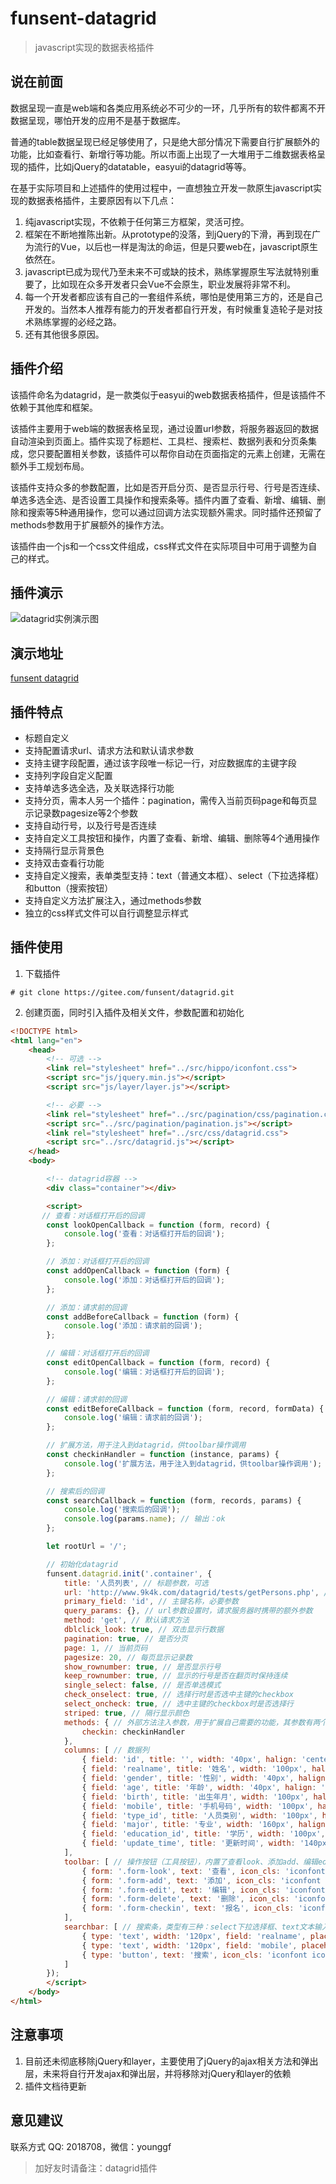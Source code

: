 
# funsent-datagrid

> javascript实现的数据表格插件

## 说在前面

数据呈现一直是web端和各类应用系统必不可少的一环，几乎所有的软件都离不开数据呈现，哪怕开发的应用不是基于数据库。

普通的table数据呈现已经足够使用了，只是绝大部分情况下需要自行扩展额外的功能，比如查看行、新增行等功能。所以市面上出现了一大堆用于二维数据表格呈现的插件，比如jQuery的datatable，easyui的datagrid等等。

在基于实际项目和上述插件的使用过程中，一直想独立开发一款原生javascript实现的数据表格插件，主要原因有以下几点：
1. 纯javascript实现，不依赖于任何第三方框架，灵活可控。
2. 框架在不断地推陈出新。从prototype的没落，到jQuery的下滑，再到现在广为流行的Vue，以后也一样是淘汰的命运，但是只要web在，javascript原生依然在。
3. javascript已成为现代乃至未来不可或缺的技术，熟练掌握原生写法就特别重要了，比如现在众多开发者只会Vue不会原生，职业发展将非常不利。
4. 每一个开发者都应该有自己的一套组件系统，哪怕是使用第三方的，还是自己开发的。当然本人推荐有能力的开发者都自行开发，有时候重复造轮子是对技术熟练掌握的必经之路。
5. 还有其他很多原因。

## 插件介绍

该插件命名为datagrid，是一款类似于easyui的web数据表格插件，但是该插件不依赖于其他库和框架。

该插件主要用于web端的数据表格呈现，通过设置url参数，将服务器返回的数据自动渲染到页面上。插件实现了标题栏、工具栏、搜索栏、数据列表和分页条集成，您只要配置相关参数，该插件可以帮你自动在页面指定的元素上创建，无需在额外手工规划布局。

该插件支持众多的参数配置，比如是否开启分页、是否显示行号、行号是否连续、单选多选全选、是否设置工具操作和搜索条等。插件内置了查看、新增、编辑、删除和搜索等5种通用操作，您可以通过回调方法实现额外需求。同时插件还预留了methods参数用于扩展额外的操作方法。

该插件由一个js和一个css文件组成，css样式文件在实际项目中可用于调整为自己的样式。


## 插件演示
![datagrid实例演示图](./tests/demo.png)

## 演示地址

[funsent datagrid](http://www.9k4k.com/datagrid/tests/demo.html)


## 插件特点
- 标题自定义
- 支持配置请求url、请求方法和默认请求参数
- 支持主键字段配置，通过该字段唯一标记一行，对应数据库的主键字段
- 支持列字段自定义配置
- 支持单选多选全选，及关联选择行功能
- 支持分页，需本人另一个插件：pagination，需传入当前页码page和每页显示记录数pagesize等2个参数
- 支持自动行号，以及行号是否连续
- 支持自定义工具按钮和操作，内置了查看、新增、编辑、删除等4个通用操作
- 支持隔行显示背景色
- 支持双击查看行功能
- 支持自定义搜索，表单类型支持：text（普通文本框）、select（下拉选择框）和button（搜索按钮）
- 支持自定义方法扩展注入，通过methods参数
- 独立的css样式文件可以自行调整显示样式


## 插件使用

1. 下载插件
```shell
# git clone https://gitee.com/funsent/datagrid.git
```

2. 创建页面，同时引入插件及相关文件，参数配置和初始化
```html
<!DOCTYPE html>
<html lang="en">
    <head>
        <!-- 可选 -->
        <link rel="stylesheet" href="../src/hippo/iconfont.css">
        <script src="js/jquery.min.js"></script>
        <script src="js/layer/layer.js"></script>

        <!-- 必要 -->
        <link rel="stylesheet" href="../src/pagination/css/pagination.css">
        <script src="../src/pagination/pagination.js"></script>
        <link rel="stylesheet" href="../src/css/datagrid.css">
        <script src="../src/datagrid.js"></script>
    </head>
    <body>

        <!-- datagrid容器 -->
        <div class="container"></div>

        <script>
       // 查看：对话框打开后的回调
        const lookOpenCallback = function (form, record) {
            console.log('查看：对话框打开后的回调');
        };

        // 添加：对话框打开后的回调
        const addOpenCallback = function (form) {
            console.log('添加：对话框打开后的回调');
        };

        // 添加：请求前的回调
        const addBeforeCallback = function (form) {
            console.log('添加：请求前的回调');
        };

        // 编辑：对话框打开后的回调
        const editOpenCallback = function (form, record) {
            console.log('编辑：对话框打开后的回调');
        };

        // 编辑：请求前的回调
        const editBeforeCallback = function (form, record, formData) {
            console.log('编辑：请求前的回调');
        };

        // 扩展方法，用于注入到datagrid，供toolbar操作调用
        const checkinHandler = function (instance, params) {
            console.log('扩展方法，用于注入到datagrid，供toolbar操作调用');
        };

        // 搜索后的回调
        const searchCallback = function (form, records, params) {
            console.log('搜索后的回调');
            console.log(params.name); // 输出：ok
        };

        let rootUrl = '/';

        // 初始化datagrid
        funsent.datagrid.init('.container', {
            title: '人员列表', // 标题参数，可选
            url: 'http://www.9k4k.com/datagrid/tests/getPersons.php', // url参数用于请求数据源
            primary_field: 'id', // 主键名称，必要参数
            query_params: {}, // url参数设置时，请求服务器时携带的额外参数
            method: 'get', // 默认请求方法
            dblclick_look: true, // 双击显示行数据
            pagination: true, // 是否分页
            page: 1, // 当前页码
            pagesize: 20, // 每页显示记录数
            show_rownumber: true, // 是否显示行号
            keep_rownumber: true, // 显示的行号是否在翻页时保持连续
            single_select: false, // 是否单选模式
            check_onselect: true, // 选择行时是否选中主键的checkbox
            select_oncheck: true, // 选中主键的checkbox时是否选择行
            striped: true, // 隔行显示颜色
            methods: { // 外部方法注入参数，用于扩展自己需要的功能，其参数有两个：instance和params
                checkin: checkinHandler
            },
            columns: [ // 数据列
                { field: 'id', title: '', width: '40px', halign: 'center', align: 'center', checkbox: true },
                { field: 'realname', title: '姓名', width: '100px', halign: 'left', align: 'left' },
                { field: 'gender', title: '性别', width: '40px', halign: 'center', align: 'center' },
                { field: 'age', title: '年龄', width: '40px', halign: 'center', align: 'center' },
                { field: 'birth', title: '出生年月', width: '100px', halign: 'center', align: 'center' },
                { field: 'mobile', title: '手机号码', width: '100px', halign: 'center', align: 'center' },
                { field: 'type_id', title: '人员类别', width: '100px', halign: 'center', align: 'center' },
                { field: 'major', title: '专业', width: '160px', halign: 'center', align: 'left' },
                { field: 'education_id', title: '学历', width: '100px', halign: 'center', align: 'center' },
                { field: 'update_time', title: '更新时间', width: '140px', halign: 'center', align: 'center' }
            ],
            toolbar: [ // 操作按钮（工具按钮），内置了查看look、添加add、编辑edit、删除delete等4中操作，如果需要额外操作按钮，可自行扩展（通过methods参数注入，或直接写在这里，如下面的报名操作）
                { form: '.form-look', text: '查看', icon_cls: 'iconfont icon-file', handler: 'look', url: '', params: { opened_callback: lookOpenCallback } },
                { form: '.form-add', text: '添加', icon_cls: 'iconfont icon-add-circle', handler: 'add', url: rootUrl + 'add_person', params: { before_callback: addBeforeCallback, opened_callback: addOpenCallback } },
                { form: '.form-edit', text: '编辑', icon_cls: 'iconfont icon-edit', handler: 'edit', url: rootUrl + 'edit_person', params: { before_callback: editBeforeCallback, opened_callback: editOpenCallback } },
                { form: '.form-delete', text: '删除', icon_cls: 'iconfont icon-minus-circle', handler: 'delete', url: rootUrl + 'delete_person', params: { message: '确定删除吗？' } },
                { form: '.form-checkin', text: '报名', icon_cls: 'iconfont icon-add-circle', handler: 'checkin', url: rootUrl + 'checkin_need', params: { title: '报名项目', width: '970px', height: '680px' } }
            ],
            searchbar: [ // 搜索条，类型有三种：select下拉选择框、text文本输入框和button搜索按钮，其中button类型只用于搜索按钮，且始终在最后呈现
                { type: 'text', width: '120px', field: 'realname', placeholder: '人员姓名', autocomplete: false },
                { type: 'text', width: '120px', field: 'mobile', placeholder: '手机号码', autocomplete: false },
                { type: 'button', text: '搜索', icon_cls: 'iconfont icon-search', params: { callback: searchCallback, name:'ok' } }
            ]
        });
        </script>
    </body>
</html>
```

## 注意事项

1. 目前还未彻底移除jQuery和layer，主要使用了jQuery的ajax相关方法和弹出层，未来将自行开发ajax和弹出层，并将移除对jQuery和layer的依赖
2. 插件文档待更新

## 意见建议

联系方式 QQ: 2018708，微信：younggf

> 加好友时请备注：datagrid插件